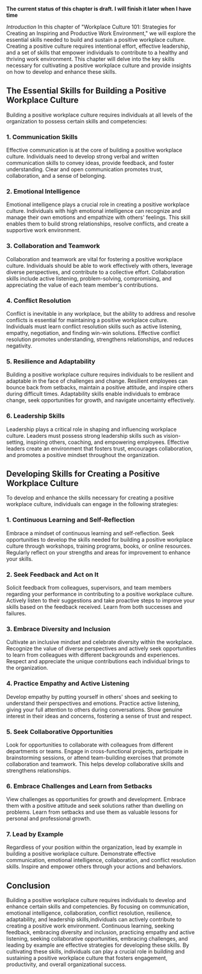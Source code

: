 **The current status of this chapter is draft. I will finish it later when I have time**

*Introduction* In this chapter of "Workplace Culture 101: Strategies for Creating an Inspiring and Productive Work Environment," we will explore the essential skills needed to build and sustain a positive workplace culture. Creating a positive culture requires intentional effort, effective leadership, and a set of skills that empower individuals to contribute to a healthy and thriving work environment. This chapter will delve into the key skills necessary for cultivating a positive workplace culture and provide insights on how to develop and enhance these skills.

The Essential Skills for Building a Positive Workplace Culture
--------------------------------------------------------------

Building a positive workplace culture requires individuals at all levels of the organization to possess certain skills and competencies:

### 1. Communication Skills

Effective communication is at the core of building a positive workplace culture. Individuals need to develop strong verbal and written communication skills to convey ideas, provide feedback, and foster understanding. Clear and open communication promotes trust, collaboration, and a sense of belonging.

### 2. Emotional Intelligence

Emotional intelligence plays a crucial role in creating a positive workplace culture. Individuals with high emotional intelligence can recognize and manage their own emotions and empathize with others' feelings. This skill enables them to build strong relationships, resolve conflicts, and create a supportive work environment.

### 3. Collaboration and Teamwork

Collaboration and teamwork are vital for fostering a positive workplace culture. Individuals should be able to work effectively with others, leverage diverse perspectives, and contribute to a collective effort. Collaboration skills include active listening, problem-solving, compromising, and appreciating the value of each team member's contributions.

### 4. Conflict Resolution

Conflict is inevitable in any workplace, but the ability to address and resolve conflicts is essential for maintaining a positive workplace culture. Individuals must learn conflict resolution skills such as active listening, empathy, negotiation, and finding win-win solutions. Effective conflict resolution promotes understanding, strengthens relationships, and reduces negativity.

### 5. Resilience and Adaptability

Building a positive workplace culture requires individuals to be resilient and adaptable in the face of challenges and change. Resilient employees can bounce back from setbacks, maintain a positive attitude, and inspire others during difficult times. Adaptability skills enable individuals to embrace change, seek opportunities for growth, and navigate uncertainty effectively.

### 6. Leadership Skills

Leadership plays a critical role in shaping and influencing workplace culture. Leaders must possess strong leadership skills such as vision-setting, inspiring others, coaching, and empowering employees. Effective leaders create an environment that fosters trust, encourages collaboration, and promotes a positive mindset throughout the organization.

Developing Skills for Creating a Positive Workplace Culture
-----------------------------------------------------------

To develop and enhance the skills necessary for creating a positive workplace culture, individuals can engage in the following strategies:

### 1. Continuous Learning and Self-Reflection

Embrace a mindset of continuous learning and self-reflection. Seek opportunities to develop the skills needed for building a positive workplace culture through workshops, training programs, books, or online resources. Regularly reflect on your strengths and areas for improvement to enhance your skills.

### 2. Seek Feedback and Act on It

Solicit feedback from colleagues, supervisors, and team members regarding your performance in contributing to a positive workplace culture. Actively listen to their suggestions and take proactive steps to improve your skills based on the feedback received. Learn from both successes and failures.

### 3. Embrace Diversity and Inclusion

Cultivate an inclusive mindset and celebrate diversity within the workplace. Recognize the value of diverse perspectives and actively seek opportunities to learn from colleagues with different backgrounds and experiences. Respect and appreciate the unique contributions each individual brings to the organization.

### 4. Practice Empathy and Active Listening

Develop empathy by putting yourself in others' shoes and seeking to understand their perspectives and emotions. Practice active listening, giving your full attention to others during conversations. Show genuine interest in their ideas and concerns, fostering a sense of trust and respect.

### 5. Seek Collaborative Opportunities

Look for opportunities to collaborate with colleagues from different departments or teams. Engage in cross-functional projects, participate in brainstorming sessions, or attend team-building exercises that promote collaboration and teamwork. This helps develop collaborative skills and strengthens relationships.

### 6. Embrace Challenges and Learn from Setbacks

View challenges as opportunities for growth and development. Embrace them with a positive attitude and seek solutions rather than dwelling on problems. Learn from setbacks and use them as valuable lessons for personal and professional growth.

### 7. Lead by Example

Regardless of your position within the organization, lead by example in building a positive workplace culture. Demonstrate effective communication, emotional intelligence, collaboration, and conflict resolution skills. Inspire and empower others through your actions and behaviors.

Conclusion
----------

Building a positive workplace culture requires individuals to develop and enhance certain skills and competencies. By focusing on communication, emotional intelligence, collaboration, conflict resolution, resilience, adaptability, and leadership skills,individuals can actively contribute to creating a positive work environment. Continuous learning, seeking feedback, embracing diversity and inclusion, practicing empathy and active listening, seeking collaborative opportunities, embracing challenges, and leading by example are effective strategies for developing these skills. By cultivating these skills, individuals can play a crucial role in building and sustaining a positive workplace culture that fosters engagement, productivity, and overall organizational success.
